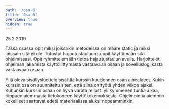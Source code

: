```yaml
---
path: '/osa-6'
title: 'Osa 6'
overview: true
hidden: true
---
```


<deadline>25.2.2019</deadline>


Tässä osassa opit miksi joissakin metodeissa on määre static ja miksi joissain sitä ei ole. Tutustut hajautustauluun ja opit käyttämään sitä ohjelmissasi. Opit ryhmittelemään tietoa hajautustaulun avulla. Harjoittelet ohjelman jakamista käyttöliittymästä vastaavaan osaan ja sovelluslogiikasta vastaavaan osaan.

<please-login></please-login>

<pages-in-this-section></pages-in-this-section>

Yllä oleva sisällysluettelo sisältää kurssin kuudennen osan aihealueet. Kukin kurssin osa on suunniteltu siten, että siinä on työtä yhden viikon ajaksi. Kuhunkin kurssin osaan on hyvä varata reilusti yli kymmenen tuntia aikaa, riippuen aiemmasta tietokoneen käyttökokemuksesta. Ohjelmointia aiemmin kokeilleet saattavat edetä materiaalissa aluksi nopeamminkin.


<exercises-in-this-section></exercises-in-this-section>

